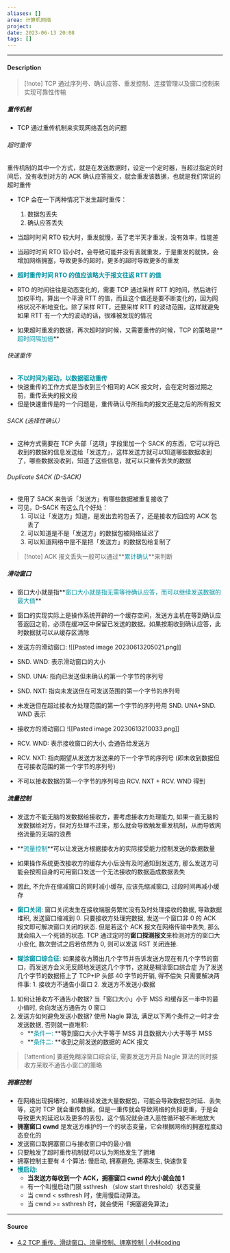 ```yaml
---
aliases: []
area: 计算机网络
project: 
date: 2023-06-13 20:08
tags: []
---
```

---
#### Description
> [!note] TCP 通过序列号、确认应答、重发控制、连接管理以及窗口控制来实现可靠性传输

##### 重传机制
- TCP 通过重传机制来实现网络丢包的问题
###### 超时重传
重传机制的其中一个方式，就是在发送数据时，设定一个定时器，当超过指定的时间后，没有收到对方的 ACK 确认应答报文，就会重发该数据，也就是我们常说的超时重传

- TCP 会在一下两种情况下发生超时重传：
    1. 数据包丢失
    2. 确认应答丢失

- 当超时时间 RTO 较大时，重发就慢，丢了老半天才重发，没有效率，性能差
- 当超时时间 RTO 较小时，会导致可能并没有丢就重发，于是重发的就快，会增加网络拥塞，导致更多的超时，更多的超时导致更多的重发

- **<font color="#0593A2">超时重传时间 RTO 的值应该略大于报文往返 RTT 的值</font>**

- RTO 的时间往往是动态变化的，需要 TCP 通过采样 RTT 的时间，然后进行加权平均，算出一个平滑 RTT 的值，而且这个值还是要不断变化的，因为网络状况不断地变化。除了采样 RTT，还要采样 RTT 的波动范围，这样就避免如果 RTT 有一个大的波动的话，很难被发现的情况

- 如果超时重发的数据，再次超时的时候，又需要重传的时候，TCP 的策略是**<font color="#0593A2">超时间隔加倍</font>**

###### 快速重传
- **<font color="#0593A2">不以时间为驱动，以数据驱动重传</font>**
- 快速重传的工作方式是当收到三个相同的 ACK 报文时，会在定时器过期之前，重传丢失的报文段
- 但是快速重传是的一个问题是，重传确认号所指向的报文还是之后的所有报文

###### SACK (选择性确认）
- 这种方式需要在 TCP 头部「选项」字段里加一个 SACK 的东西，它可以将已收到的数据的信息发送给「发送方」，这样发送方就可以知道哪些数据收到了，哪些数据没收到，知道了这些信息，就可以只重传丢失的数据

###### Duplicate SACK (D-SACK)
- 使用了 SACK 来告诉「发送方」有哪些数据被重复接收了
- 可见，D-SACK 有这么几个好处：
    1. 可以让「发送方」知道，是发出去的包丢了，还是接收方回应的 ACK 包丢了
    2. 可以知道是不是「发送方」的数据包被网络延迟了
    3. 可以知道网络中是不是把「发送方」的数据包给复制了

> [!note] ACK 报文丢失一般可以通过**<font color="#0593A2">累计确认</font>**来判断

##### 滑动窗口
- 窗口大小就是指**<font color="#0593A2">窗口大小就是指无需等待确认应答，而可以继续发送数据的最大值</font>**
- 窗口的实现实际上是操作系统开辟的一个缓存空间，发送方主机在等到确认应答返回之前，必须在缓冲区中保留已发送的数据。如果按期收到确认应答，此时数据就可以从缓存区清除
- 发送方的滑动窗口:
![[Pasted image 20230613205021.png]]
- SND. WND: 表示滑动窗口的大小
- SND. UNA: 指向已发送但未确认的第一个字节的序列号
- SND. NXT: 指向未发送但在可发送范围的第一个字节的序列号
- 未发送但在超过接收方处理范围的第一个字节的序列号用 SND. UNA+SND. WND 表示

- 接收方的滑动窗口
![[Pasted image 20230613210033.png]]
- RCV. WND: 表示接收窗口的大小, 会通告给发送方
- RCV. NXT: 指向期望从发送方发送来的下一个字节的序列号 (即未收到数据但在可接收范围的第一个字节的序列号)
- 不可以接收数据的第一个字节的序列号由 RCV. NXT + RCV. WND 得到

##### 流量控制
- 发送方不能无脑的发数据给接收方，要考虑接收方处理能力, 如果一直无脑的发数据给对方，但对方处理不过来，那么就会导致触发重发机制，从而导致网络流量的无端的浪费
- **<font color="#0593A2">流量控制</font>**可以让发送方根据接收方的实际接受能力控制发送的数据数量

- 如果操作系统更改接收方的缓存大小后没有及时通知到发送方, 那么发送方可能会按照自身的可用窗口发送一个无法接收的数据造成数据丢失
- 因此, 不允许在缩减窗口的同时减小缓存, 应该先缩减窗口, 过段时间再减小缓存

- **<font color="#0593A2">窗口关闭</font>**:
窗口关闭发生在接收端服务繁忙没有及时处理接收的数据, 导致数据堆积, 发送窗口缩减到 0.
只要接收方处理完数据, 发送一个窗口非 0 的 ACK 报文即可解决窗口关闭的状态.
但是若这个 ACK 报文在网络传输中丢失, 那么就会陷入一个死锁的状态.
TCP 通过定时的**窗口探测报文**来检测对方的窗口大小变化, 数次尝试之后若依然为 0, 则可以发送 RST 关闭连接.

- **<font color="#0593A2">糊涂窗口综合征</font>**:
如果接收方腾出几个字节并告诉发送方现在有几个字节的窗口，而发送方会义无反顾地发送这几个字节，这就是糊涂窗口综合症
为了发送几个字节的数据搭上了 TCP+IP 头部 40 字节的开销, 得不偿失
只需要解决两件事: 1. 接收方不通告小窗口 2. 发送方不发送小数据
1. 如何让接收方不通告小数据?
当「窗口大小」小于 MSS 和缓存区一半中的最小值时, 会向发送方通告为 0 窗口
2. 发送方如何避免发送小数据?
使用 Nagle 算法, 满足以下两个条件之一时才会发送数据, 否则就一直堆积:
    - **<font color="#0593A2">条件一: </font>**等到窗口大小大于等于 MSS 并且数据大小大于等于 MSS
    - **<font color="#0593A2">条件二: </font>**收到之前发送的数据的 ACK 报文
> [!attention] 要避免糊涂窗口综合征, 需要发送方开启 Nagle 算法的同时接收方采取不通告小窗口的策略

##### 拥塞控制
- 在网络出现拥堵时，如果继续发送大量数据包，可能会导致数据包时延、丢失等，这时 TCP 就会重传数据，但是一重传就会导致网络的负担更重，于是会导致更大的延迟以及更多的丢包，这个情况就会进入恶性循环被不断地放大
- **拥塞窗口 cwnd** 是发送方维护的一个的状态变量，它会根据网络的拥塞程度动态变化的
- 发送窗口取拥塞窗口与接收窗口中的最小值
- 只要触发了超时重传机制就可以认为网络发生了拥堵
- 拥塞控制主要有 4 个算法: 慢启动, 拥塞避免, 拥塞发生, 快速恢复
- **<font color="#0593A2">慢启动: </font>**
    - **当发送方每收到一个 ACK，拥塞窗口 cwnd 的大小就会加 1**
    - 有一个叫慢启动门限 ssthresh （slow start threshold）状态变量
    - 当 cwnd < ssthresh 时，使用慢启动算法。
    - 当 cwnd >= ssthresh 时，就会使用「拥塞避免算法」





---
#### Source
- [4.2 TCP 重传、滑动窗口、流量控制、拥塞控制 | 小林coding](https://xiaolincoding.com/network/3_tcp/tcp_feature.html#%E8%B6%85%E6%97%B6%E9%87%8D%E4%BC%A0)